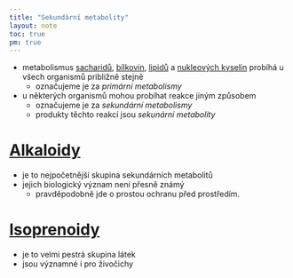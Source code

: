 ```yaml
---
title: "Sekundární metabolity"
layout: note
toc: true
pm: true
---
```

- metabolismus [sacharidů](/notes/research/chemistry/biochemistry/dynamic-biochemistry/metabolism-of-sugars), [bílkovin](/notes/research/chemistry/biochemistry/dynamic-biochemistry/metabolism-of-proteins), [lipidů](/notes/research/chemistry/biochemistry/dynamic-biochemistry/metabolism-of-fats) a [nukleových kyselin](/notes/research/chemistry/biochemistry/dynamic-biochemistry/metabolism-of-nucleic-acids) probíhá u všech organismů približně stejně
    - označujeme je za _primární metabolismy_
- u některých organismů mohou probíhat reakce jiným způsobem
    - označujeme je za _sekundární metabolismy_
    - produkty těchto reakcí jsou _sekunární metabolity_
# [Alkaloidy](/notes/research/chemistry/biochemistry/descriptive-biochemistry/alkaloids)
- je to nejpočetnější skupina sekundárních metabolitů
- jejich biologický význam není přesně známý
    - pravděpodobně jde o prostou ochranu před prostředím.
# [Isoprenoidy](/notes/research/chemistry/biochemistry/descriptive-biochemistry/isoprenoids)
- je to velmi pestrá skupina látek
- jsou významné i pro živočichy